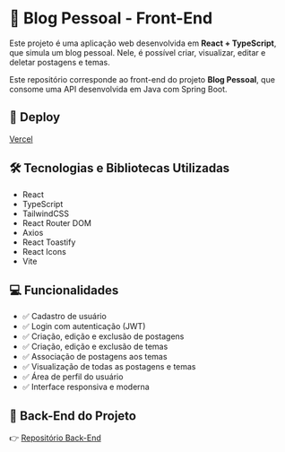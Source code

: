 # 📖 Blog Pessoal - Front-End

Este projeto é uma aplicação web desenvolvida em **React + TypeScript**, que simula um blog pessoal. Nele, é possível criar, visualizar, editar e deletar postagens e temas.

Este repositório corresponde ao front-end do projeto **Blog Pessoal**, que consome uma API desenvolvida em Java com Spring Boot.

## 🚀 Deploy
[Vercel](https://blogpessoal-projeto-react.vercel.app/)

## 🛠️ Tecnologias e Bibliotecas Utilizadas
- React
- TypeScript
- TailwindCSS
- React Router DOM
- Axios
- React Toastify
- React Icons
- Vite

## 💻 Funcionalidades
- ✅ Cadastro de usuário
- ✅ Login com autenticação (JWT)
- ✅ Criação, edição e exclusão de postagens
- ✅ Criação, edição e exclusão de temas
- ✅ Associação de postagens aos temas
- ✅ Visualização de todas as postagens e temas
- ✅ Área de perfil do usuário
- ✅ Interface responsiva e moderna

## 🔗 Back-End do Projeto
👉 [Repositório Back-End](https://github.com/ihamari/GENERATION-bloco2-Spring-blogPessoal)

